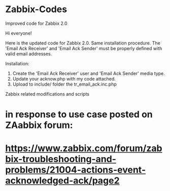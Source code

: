Zabbix-Codes
============
Improved code for Zabbix 2.0

Hi everyone!

Here is the updated code for Zabbix 2.0.
Same installation procedure. The 'Email Ack Receiver' and 'Email Ack Sender' must be properly defined with valid email addresses.

Installation:
1. Create the 'Email Ack Receiver' user and 'Email Ack Sender' media type.
2. Update your acknow.php with my code attached.
3. Upload to include/ folder the tr_email_ack.inc.php

Zabbix related modifications and scripts


####
#  in response to use case posted on ZAabbix forum:
#  https://www.zabbix.com/forum/zabbix-troubleshooting-and-problems/21004-actions-event-acknowledged-ack/page2
####
